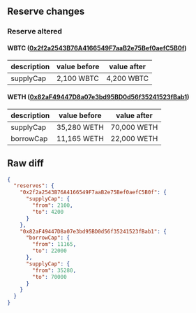 ## Reserve changes

### Reserve altered

#### WBTC ([0x2f2a2543B76A4166549F7aaB2e75Bef0aefC5B0f](https://arbiscan.io/address/0x2f2a2543B76A4166549F7aaB2e75Bef0aefC5B0f))

| description | value before | value after |
| --- | --- | --- |
| supplyCap | 2,100 WBTC | 4,200 WBTC |


#### WETH ([0x82aF49447D8a07e3bd95BD0d56f35241523fBab1](https://arbiscan.io/address/0x82aF49447D8a07e3bd95BD0d56f35241523fBab1))

| description | value before | value after |
| --- | --- | --- |
| supplyCap | 35,280 WETH | 70,000 WETH |
| borrowCap | 11,165 WETH | 22,000 WETH |


## Raw diff

```json
{
  "reserves": {
    "0x2f2a2543B76A4166549F7aaB2e75Bef0aefC5B0f": {
      "supplyCap": {
        "from": 2100,
        "to": 4200
      }
    },
    "0x82aF49447D8a07e3bd95BD0d56f35241523fBab1": {
      "borrowCap": {
        "from": 11165,
        "to": 22000
      },
      "supplyCap": {
        "from": 35280,
        "to": 70000
      }
    }
  }
}
```